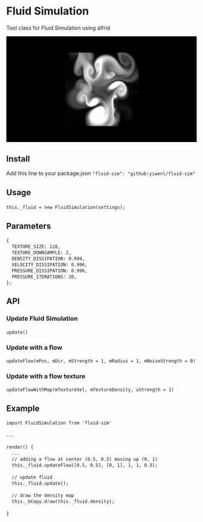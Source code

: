 # Fluid Simulation

Tool class for Fluid Simulation using alfrid

![Demo](demo.jpg)

## Install

Add this line to your package.json
`"fluid-sim": "github:yiwenl/fluid-sim"`

## Usage

`this._fluid = new FluidSimulation(settings);`

## Parameters

```
{
  TEXTURE_SIZE: 128,
  TEXTURE_DOWNSAMPLE: 2,
  DENSITY_DISSIPATION: 0.994,
  VELOCITY_DISSIPATION: 0.996,
  PRESSURE_DISSIPATION: 0.996,
  PRESSURE_ITERATIONS: 20,
};
```

## API

### Update Fluid Simulation

`update()`

### Update with a flow

`updateFlow(mPos, mDir, mStrength = 1, mRadius = 1, mNoiseStrength = 0)`

### Update with a flow texture

`updateFlowWithMap(mTextureVel, mTextureDensity, uStrength = 1)`

## Example

```
import FluidSimulation from 'fluid-sim'

...

render() {
  ...
  // adding a flow at center (0.5, 0.5) moving up (0, 1)
  this._fluid.updateFlow([0.5, 0.5], [0, 1], 1, 1, 0.5);

  // update fluid
  this._fluid.update();

  // draw the density map
  this._bCopy.draw(this._fluid.density);

}
```
